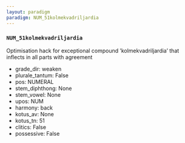 ```yaml
---
layout: paradigm
paradigm: NUM_51kolmekvadriljardia
---
```

### ` NUM_51kolmekvadriljardia `

Optimisation hack for exceptional compound ’kolmekvadriljardia’ that inflects in all parts with agreement
* grade_dir: weaken
* plurale_tantum: False
* pos: NUMERAL
* stem_diphthong: None
* stem_vowel: None
* upos: NUM
* harmony: back
* kotus_av: None
* kotus_tn: 51
* clitics: False
* possessive: False
